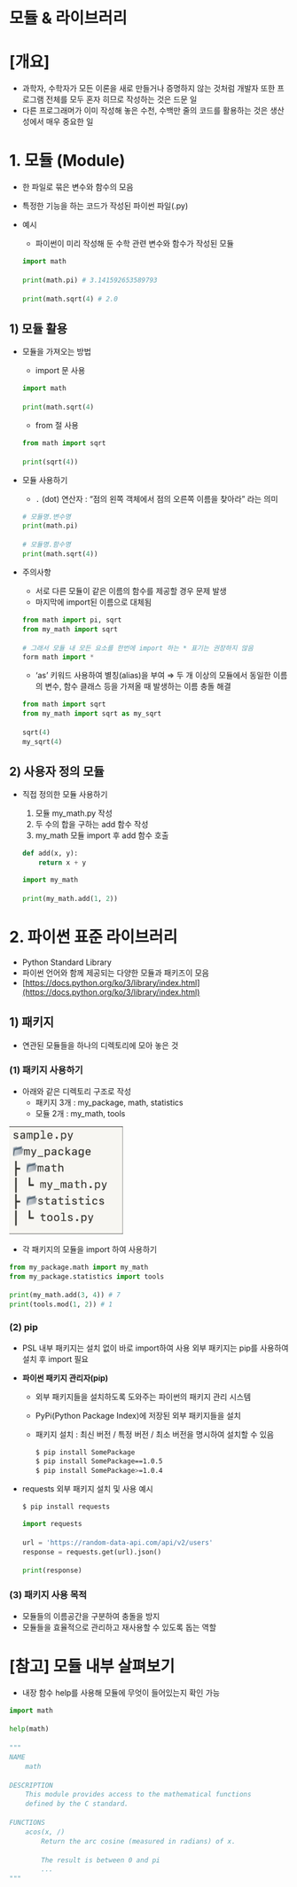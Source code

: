 # 모듈 & 라이브러리

# [개요]

- 과학자, 수학자가 모든 이론을 새로 만들거나 증명하지 않는 것처럼
개발자 또한 프로그램 전체를 모두 혼자 히므로 작성하는 것은 드문 일
- 다른 프로그래머가 이미 작성해 놓은 수천, 수백만 줄의 코드를 활용하는 것은 생산성에서 매우 중요한 일

# 1. 모듈 (Module)

- 한 파일로 묶은 변수와 함수의 모음
- 특정한 기능을 하는 코드가 작성된 파이썬 파일(.py)
- 예시
    - 파이썬이 미리 작성해 둔 수학 관련 변수와 함수가 작성된 모듈
    
    ```python
    import math
    
    print(math.pi) # 3.141592653589793
    
    print(math.sqrt(4) # 2.0
    ```
    

## 1) 모듈 활용

- 모듈을 가져오는 방법
    - import 문 사용
    
    ```python
    import math
    
    print(math.sqrt(4)
    ```
    
    - from 절 사용
    
    ```python
    from math import sqrt
    
    print(sqrt(4))
    ```
    
- 모듈 사용하기
    - `.` (dot) 연산자 : “점의 왼쪽 객체에서 점의 오른쪽 이름을 찾아라” 라는 의미
    
    ```python
    # 모듈명.변수명
    print(math.pi)
    
    # 모듈명.함수명
    print(math.sqrt(4))
    ```
    
- 주의사항
    - 서로 다른 모듈이 같은 이름의 함수를 제공할 경우 문제 발생
    - 마지막에 import된 이름으로 대체됨
    
    ```python
    from math import pi, sqrt
    from my_math import sqrt
    
    # 그래서 모듈 내 모든 요소를 한번에 import 하는 * 표기는 권장하지 않음
    form math import *
    ```
    
    - ‘as’ 키워드 사용하여 별칭(alias)을 부여
    ⇒ 두 개 이상의 모듈에서 동일한 이름의 변수, 함수 클래스 등을 가져올 때 발생하는 이름 충돌 해결
    
    ```python
    from math import sqrt
    from my_math import sqrt as my_sqrt
    
    sqrt(4)
    my_sqrt(4)
    ```
    

## 2) 사용자 정의 모듈

- 직접 정의한 모듈 사용하기
    1. 모듈 my_math.py 작성
    2. 두 수의 합을 구하는 add 함수 작성
    3. my_math 모듈 import 후 add 함수 호출
    
    ```python
    def add(x, y):
        return x + y
    ```
    
    ```python
    import my_math
    
    print(my_math.add(1, 2))
    ```
    

# 2. 파이썬 표준 라이브러리

- Python Standard Library
- 파이썬 언어와 함께 제공되는 다양한 모듈과 패키즈이 모음
- [https://docs.python.org/ko/3/library/index.html](https://docs.python.org/ko/3/library/index.html)

## 1) 패키지

- 연관된 모듈들을 하나의 디렉토리에 모아 놓은 것

### (1) 패키지 사용하기

- 아래와 같은 디렉토리 구조로 작성
    - 패키지 3개 : my_package, math, statistics
    - 모듈 2개 : my_math, tools

![Untitled](./모듈%20&%20라이브러리/Untitled.png)

- 각 패키지의 모듈을 import 하여 사용하기

```python
from my_package.math import my_math
from my_package.statistics import tools

print(my_math.add(3, 4)) # 7
print(tools.mod(1, 2)) # 1
```

### (2) pip

- PSL 내부 패키지는 설치 없이 바로 import하여 사용
외부 패키지는 pip를 사용하여  설치 후 import 필요
- **파이썬 패키지 관리자(pip)**
    - 외부 패키지들을 설치하도록 도와주는 파이썬의 패키지 관리 시스템
    - PyPi(Python Package Index)에 저장된 외부 패키지들을 설치
    - 패키지 설치 : 최신 버전 / 특정 버전 / 최소 버전을 명시하여 설치할 수 있음
        
        ```bash
        $ pip install SomePackage
        $ pip install SomePackage==1.0.5
        $ pip install SomePackage>=1.0.4
        ```
        
- requests 외부 패키지 설치 및 사용 예시
    
    ```bash
    $ pip install requests
    ```
    
    ```python
    import requests
    
    url = 'https://random-data-api.com/api/v2/users'
    response = requests.get(url).json()
    
    print(response)
    ```
    

### (3) 패키지 사용 목적

- 모듈들의 이름공간을 구분하여 충돌을 방지
- 모듈들을 효율적으로 관리하고 재사용할 수 있도록 돕는 역할

# [참고] 모듈 내부 살펴보기

- 내장 함수 help를 사용해 모듈에 무엇이 들어있는지 확인 가능

```python
import math

help(math)

"""
NAME
    math

DESCRIPTION
    This module provides access to the mathematical functions
    defined by the C standard.

FUNCTIONS
    acos(x, /)
        Return the arc cosine (measured in radians) of x.

        The result is between 0 and pi
        ...
"""
```